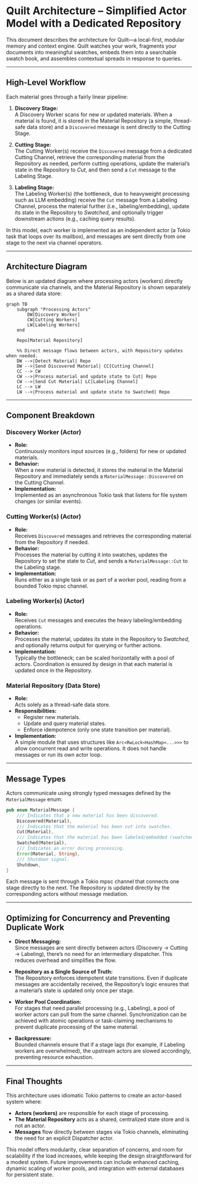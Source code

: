 # Quilt Architecture – Simplified Actor Model with a Dedicated Repository

This document describes the architecture for Quilt—a local-first, modular memory and context engine. Quilt watches your work, fragments your documents into meaningful swatches, embeds them into a searchable swatch book, and assembles contextual spreads in response to queries.

---

## High-Level Workflow

Each material goes through a fairly linear pipeline:

1. **Discovery Stage:**  
   A Discovery Worker scans for new or updated materials. When a material is found, it is stored in the Material Repository (a simple, thread-safe data store) and a `Discovered` message is sent directly to the Cutting Stage.

2. **Cutting Stage:**  
   The Cutting Worker(s) receive the `Discovered` message from a dedicated Cutting Channel, retrieve the corresponding material from the Repository as needed, perform cutting operations, update the material’s state in the Repository to _Cut_, and then send a `Cut` message to the Labeling Stage.

3. **Labeling Stage:**  
   The Labeling Worker(s) (the bottleneck, due to heavyweight processing such as LLM embedding) receive the `Cut` message from a Labeling Channel, process the material further (i.e., labeling/embedding), update its state in the Repository to _Swatched_, and optionally trigger downstream actions (e.g., caching query results).

In this model, each worker is implemented as an independent actor (a Tokio task that loops over its mailbox), and messages are sent directly from one stage to the next via channel operators.

---

## Architecture Diagram

Below is an updated diagram where processing actors (workers) directly communicate via channels, and the Material Repository is shown separately as a shared data store:

```mermaid
graph TB
    subgraph "Processing Actors"
        DW[Discovery Worker]
        CW[Cutting Workers]
        LW[Labeling Workers]
    end

    Repo[Material Repository]

    %% Direct message flows between actors, with Repository updates when needed.
    DW -->|Detect Material| Repo
    DW -->|Send Discovered Material| CC[Cutting Channel]
    CC --> CW
    CW -->|Process material and update state to Cut| Repo
    CW -->|Send Cut Material| LC[Labeling Channel]
    LC --> LW
    LW -->|Process material and update state to Swatched| Repo
```

---

## Component Breakdown

### Discovery Worker (Actor)

- **Role:**  
  Continuously monitors input sources (e.g., folders) for new or updated materials.
- **Behavior:**  
  When a new material is detected, it stores the material in the Material Repository and immediately sends a `MaterialMessage::Discovered` on the Cutting Channel.
- **Implementation:**  
  Implemented as an asynchronous Tokio task that listens for file system changes (or similar events).

### Cutting Worker(s) (Actor)

- **Role:**  
  Receives `Discovered` messages and retrieves the corresponding material from the Repository if needed.
- **Behavior:**  
  Processes the material by cutting it into swatches, updates the Repository to set the state to _Cut_, and sends a `MaterialMessage::Cut` to the Labeling stage.
- **Implementation:**  
  Runs either as a single task or as part of a worker pool, reading from a bounded Tokio mpsc channel.

### Labeling Worker(s) (Actor)

- **Role:**  
  Receives `Cut` messages and executes the heavy labeling/embedding operations.
- **Behavior:**  
  Processes the material, updates its state in the Repository to _Swatched_, and optionally returns output for querying or further actions.
- **Implementation:**  
  Typically the bottleneck; can be scaled horizontally with a pool of actors. Coordination is ensured by design in that each material is updated once in the Repository.

### Material Repository (Data Store)

- **Role:**  
  Acts solely as a thread-safe data store.
- **Responsibilities:**
  - Register new materials.
  - Update and query material states.
  - Enforce idempotence (only one state transition per material).
- **Implementation:**  
  A simple module that uses structures like `Arc<RwLock<HashMap<...>>>` to allow concurrent read and write operations. It does not handle messages or run its own actor loop.

---

## Message Types

Actors communicate using strongly typed messages defined by the `MaterialMessage` enum:

```rust
pub enum MaterialMessage {
    /// Indicates that a new material has been discovered.
    Discovered(Material),
    /// Indicates that the material has been cut into swatches.
    Cut(Material),
    /// Indicates that the material has been labeled/embedded (swatched).
    Swatched(Material),
    /// Indicates an error during processing.
    Error(Material, String),
    /// Shutdown signal.
    Shutdown,
}
```

Each message is sent through a Tokio mpsc channel that connects one stage directly to the next. The Repository is updated directly by the corresponding actors without message mediation.

---

## Optimizing for Concurrency and Preventing Duplicate Work

- **Direct Messaging:**  
  Since messages are sent directly between actors (Discovery → Cutting → Labeling), there’s no need for an intermediary dispatcher. This reduces overhead and simplifies the flow.
- **Repository as a Single Source of Truth:**  
  The Repository enforces idempotent state transitions. Even if duplicate messages are accidentally received, the Repository’s logic ensures that a material’s state is updated only once per stage.
- **Worker Pool Coordination:**  
  For stages that need parallel processing (e.g., Labeling), a pool of worker actors can pull from the same channel. Synchronization can be achieved with atomic operations or task-claiming mechanisms to prevent duplicate processing of the same material.

- **Backpressure:**  
  Bounded channels ensure that if a stage lags (for example, if Labeling workers are overwhelmed), the upstream actors are slowed accordingly, preventing resource exhaustion.

---

## Final Thoughts

This architecture uses idiomatic Tokio patterns to create an actor-based system where:

- **Actors (workers)** are responsible for each stage of processing.
- **The Material Repository** acts as a shared, centralized state store and is not an actor.
- **Messages** flow directly between stages via Tokio channels, eliminating the need for an explicit Dispatcher actor.

This model offers modularity, clear separation of concerns, and room for scalability if the load increases, while keeping the design straightforward for a modest system. Future improvements can include enhanced caching, dynamic scaling of worker pools, and integration with external databases for persistent state.
